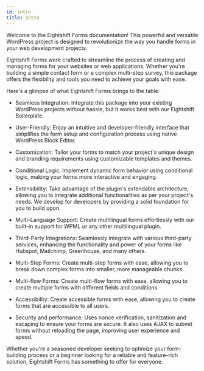 ```yaml
---
id: intro
title: Intro
---
```


Welcome to the Eightshift Forms documentation! This powerful and versatile WordPress project is designed to revolutionize the way you handle forms in your web development projects.

Eightshift Forms were crafted to streamline the process of creating and managing forms for your websites or web applications. Whether you're building a simple contact form or a complex multi-step survey, this package offers the flexibility and tools you need to achieve your goals with ease.

Here's a glimpse of what Eightshift Forms brings to the table:

- Seamless Integration: Integrate this package into your existing WordPress projects without hassle, but it works best with our Eightshift Boilerplate.

- User-Friendly: Enjoy an intuitive and developer-friendly interface that simplifies the form setup and configuration process using native WordPress Block Editor.

- Customization: Tailor your forms to match your project's unique design and branding requirements using customizable templates and themes.

- Conditional Logic: Implement dynamic form behavior using conditional logic, making your forms more interactive and engaging.

- Extensibility: Take advantage of the plugin's extendable architecture, allowing you to integrate additional functionalities as per your project's needs. We develop for developers by providing a solid foundation for you to build upon.

- Multi-Language Support: Create multilingual forms effortlessly with our built-in support for WPML or any other multilingual plugin.

- Third-Party Integrations: Seamlessly integrate with various third-party services, enhancing the functionality and power of your forms like Hubspot, Mailchimp, Greenhouse, and many others.

- Multi-Step Forms: Create multi-step forms with ease, allowing you to break down complex forms into smaller, more manageable chunks.

- Multi-flow Forms: Create multi-flow forms with ease, allowing you to create multiple forms with different fields and conditions.

- Accessibility: Create accessible forms with ease, allowing you to create forms that are accessible to all users.

- Security and performance: Uses nonce verification, sanitization and escaping to ensure your forms are secure. It also uses AJAX to submit forms without reloading the page, improving user experience and speed.

Whether you're a seasoned developer seeking to optimize your form-building process or a beginner looking for a reliable and feature-rich solution, Eightshift Forms has something to offer for everyone.
